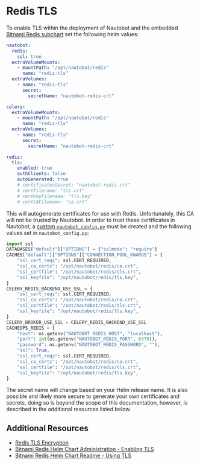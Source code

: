 # Redis TLS

To enable TLS within the deployment of Nautobot and the embedded [Bitnami Redis subchart](https://github.com/bitnami/charts/tree/master/bitnami/redis) set the following helm values:

<!-- spell-checker: disable -->

```yaml
nautobot:
  redis:
    ssl: true
  extraVolumeMounts:
    - mountPath: "/opt/nautobot/redis"
      name: "redis-tls"
  extraVolumes:
    - name: "redis-tls"
      secret:
        secretName: "nautobot-redis-crt"

celery:
  extraVolumeMounts:
    - mountPath: "/opt/nautobot/redis"
      name: "redis-tls"
  extraVolumes:
    - name: "redis-tls"
      secret:
        secretName: "nautobot-redis-crt"

redis:
  tls:
    enabled: true
    authClients: false
    autoGenerated: true
    # certificatesSecret: "nautobot-redis-crt"
    # certFilename: "tls.crt"
    # certKeyFilename: "tls.key"
    # certCAFilename: "ca.crt"
```

<!-- spell-checker: enable -->

This will autogenerate certificates for use with Redis.  Unfortunately, this CA will not be trusted by Nautobot.  In order to trust these certificates in Nautobot, a [custom `nautobot_config.py`](custom-nautobot-config/) must be created and the following values set in `nautobot_config.py`:

<!-- spell-checker: disable -->

```python
import ssl
DATABASES["default"]["OPTIONS"] = {"sslmode": "require"}
CACHES["default"]["OPTIONS"]["CONNECTION_POOL_KWARGS"] = {
    "ssl_cert_reqs": ssl.CERT_REQUIRED,
    "ssl_ca_certs": "/opt/nautobot/redis/ca.crt",
    "ssl_certfile": "/opt/nautobot/redis/tls.crt",
    "ssl_keyfile": "/opt/nautobot/redis/tls.key",
}
CELERY_REDIS_BACKEND_USE_SSL = {
    "ssl_cert_reqs": ssl.CERT_REQUIRED,
    "ssl_ca_certs": "/opt/nautobot/redis/ca.crt",
    "ssl_certfile": "/opt/nautobot/redis/tls.crt",
    "ssl_keyfile": "/opt/nautobot/redis/tls.key",
}
CELERY_BROKER_USE_SSL = CELERY_REDIS_BACKEND_USE_SSL
CACHEOPS_REDIS = {
    "host": os.getenv("NAUTOBOT_REDIS_HOST", "localhost"),
    "port": int(os.getenv("NAUTOBOT_REDIS_PORT", 6379)),
    "password": os.getenv("NAUTOBOT_REDIS_PASSWORD", ""),
    "ssl": True,
    "ssl_cert_reqs": ssl.CERT_REQUIRED,
    "ssl_ca_certs": "/opt/nautobot/redis/ca.crt",
    "ssl_certfile": "/opt/nautobot/redis/tls.crt",
    "ssl_keyfile": "/opt/nautobot/redis/tls.key",
}
```

<!-- spell-checker: enable -->

The secret name will change based on your Helm release name.  It is also possible and likely more secure to generate your own certificates and secrets, doing so is beyond the scope of this documentation, however, is described in the additional resources listed below.

## Additional Resources

* [Redis TLS Encryption](https://redis.io/topics/encryption)
* [Bitnami Redis Helm Chart Administration - Enabling TLS](https://docs.bitnami.com/kubernetes/infrastructure/redis/administration/enable-tls/)
* [Bitnami Redis Helm Chart Readme - Using TLS](https://github.com/bitnami/charts/tree/master/bitnami/redis#securing-traffic-using-tls)
